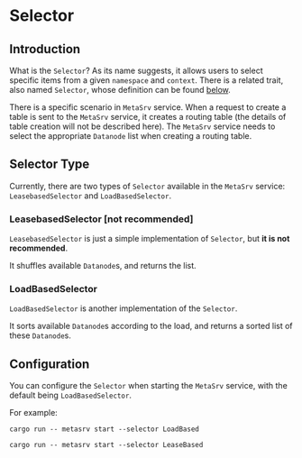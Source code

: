 # Selector

## Introduction

What is the `Selector`? As its name suggests, it allows users to select specific items from a given `namespace` and `context`. There is a related trait, also named `Selector`, whose definition can be found [below][0].

[0]: https://github.com/GreptimeTeam/greptimedb/blob/develop/src/meta-srv/src/selector.rs

There is a specific scenario in `MetaSrv` service. When a request to create a table is sent to the `MetaSrv` service, it creates a routing table (the details of table creation will not be described here). The `MetaSrv` service needs to select the appropriate `Datanode` list when creating a routing table.

## Selector Type

Currently, there are two types of `Selector` available in the `MetaSrv` service: `LeasebasedSelector` and `LoadBasedSelector`.

### LeasebasedSelector [not recommended]

`LeasebasedSelector` is just a simple implementation of `Selector`, but **it is not recommended**.

It shuffles available `Datanode`s, and returns the list.

### LoadBasedSelector

`LoadBasedSelector` is another implementation of the `Selector`.

It sorts available `Datanode`s according to the load, and returns a sorted list of these `Datanode`s.

## Configuration

You can configure the `Selector` when starting the `MetaSrv` service, with the default being `LoadBasedSelector`.

For example:

```shell
cargo run -- metasrv start --selector LoadBased
```

```shell
cargo run -- metasrv start --selector LeaseBased
```
